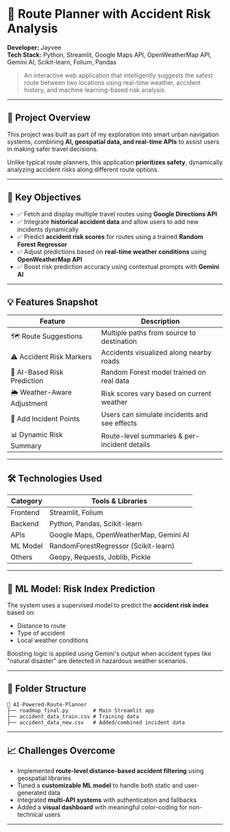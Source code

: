
# 🧭 Route Planner with Accident Risk Analysis

**Developer:** Jayvee  
**Tech Stack:** Python, Streamlit, Google Maps API, OpenWeatherMap API, Gemini AI, Scikit-learn, Folium, Pandas

> An interactive web application that intelligently suggests the safest route between two locations using real-time weather, accident history, and machine learning-based risk analysis.

---

## 📌 Project Overview

This project was built as part of my exploration into smart urban navigation systems, combining **AI, geospatial data, and real-time APIs** to assist users in making safer travel decisions.

Unlike typical route planners, this application **prioritizes safety**, dynamically analyzing accident risks along different route options.

---

## 🎯 Key Objectives

- ✅ Fetch and display multiple travel routes using **Google Directions API**
- ✅ Integrate **historical accident data** and allow users to add new incidents dynamically
- ✅ Predict **accident risk scores** for routes using a trained **Random Forest Regressor**
- ✅ Adjust predictions based on **real-time weather conditions** using **OpenWeatherMap API**
- ✅ Boost risk prediction accuracy using contextual prompts with **Gemini AI**

---

## 💡 Features Snapshot

| Feature | Description |
|--------|-------------|
| 🗺 Route Suggestions | Multiple paths from source to destination |
| ⚠️ Accident Risk Markers | Accidents visualized along nearby roads |
| 🧠 AI-Based Risk Prediction | Random Forest model trained on real data |
| 🌦 Weather-Aware Adjustment | Risk scores vary based on current weather |
| 📍 Add Incident Points | Users can simulate incidents and see effects |
| 📊 Dynamic Risk Summary | Route-level summaries & per-incident details |

---

## 🛠 Technologies Used

| Category | Tools & Libraries |
|---------|-------------------|
| Frontend | Streamlit, Folium |
| Backend | Python, Pandas, Scikit-learn |
| APIs | Google Maps, OpenWeatherMap, Gemini AI |
| ML Model | RandomForestRegressor (Scikit-learn) |
| Others | Geopy, Requests, Joblib, Pickle |

---

## 🧪 ML Model: Risk Index Prediction

The system uses a supervised model to predict the **accident risk index** based on:

- Distance to route
- Type of accident
- Local weather conditions

Boosting logic is applied using Gemini's output when accident types like "natural disaster" are detected in hazardous weather scenarios.

---

## 📂 Folder Structure

```
📁 AI-Powered-Route-Planner
├── roadmap_final.py        # Main Streamlit app
├── accident_data_train.csv # Training data
├── accident_data_new.csv   # Added/combined incident data
```

---

## 📈 Challenges Overcome

- Implemented **route-level distance-based accident filtering** using geospatial libraries
- Tuned a **customizable ML model** to handle both static and user-generated data
- Integrated **multi-API systems** with authentication and fallbacks
- Added a **visual dashboard** with meaningful color-coding for non-technical users

---
